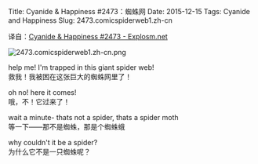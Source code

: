Title: Cyanide & Happiness #2473：蜘蛛网
Date: 2015-12-15
Tags: Cyanide and Happiness
Slug: 2473.comicspiderweb1.zh-cn

译自：[Cyanide & Happiness #2473 - Explosm.net](http://explosm.net/comics/2473/)


![2473.comicspiderweb1.zh-cn.png](/static/images/comics/2473.comicspiderweb1.zh-cn.png)



help me! I'm trapped in this
giant spider web!               
救我！我被困在这张巨大的蜘蛛网里了！


oh no! here it comes!       
哦，不！它过来了！


wait a minute- thats not
a spider, thats a spider moth           
等一下——那不是蜘蛛，那是个蜘蛛蛾


why couldn't it be a spider?        
为什么它不是一只蜘蛛呢？